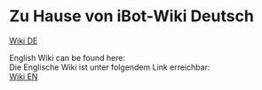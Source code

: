 # Zu Hause von iBot-Wiki Deutsch

[Wiki DE](https://github.com/SuNflOw1991/iBot-Wiki-DE/wiki)  

English Wiki can be found here:  
Die Englische Wiki ist unter folgendem Link erreichbar:  
[Wiki EN](https://github.com/SuNflOw1991/iBot-Wiki-EN/wiki)

